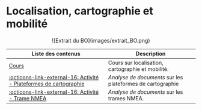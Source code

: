 # Localisation, cartographie et mobilité

<center>
![Extrait du BO](images/extrait_BO.png)
</center>

| Liste des contenus                              | Description                         |
| ----------------------------------------------- | ----------------------------------- |
| [Cours](cours.md) | Cours sur localisation, cartographie et mobilité. |
| [:octicons-link-external-16: Activité - Plateformes de cartographie](src/activite3_plateformes.pdf) | *Analyse de documents* sur les plateformes de cartographie |
| [:octicons-link-external-16: Activité - Trame NMEA](src/activite4_NMEA.pdf) | *Analyse de documents* sur les trames NMEA. |